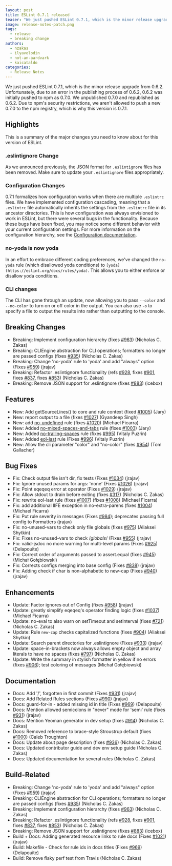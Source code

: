 ```yaml
---
layout: post
title: ESLint 0.7.1 released
teaser: "We just pushed ESLint 0.7.1, which is the minor release upgrade from 0.6.2. Unfortunately, due to an error in the publishing process of 0.6.2, 0.6.2 was initially pushed to npm as 0.7.0. We unpublished 0.7.0 and republished as 0.6.2."
image: release-notes-patch.png
tags:
  - release
  - breaking change
authors:
  - nzakas
  - ilyavolodin
  - not-an-aardvark
  - kaicataldo
categories:
  - Release Notes
---
```


We just pushed ESLint 0.7.1, which is the minor release upgrade from 0.6.2. Unfortunately, due to an error in the publishing process of 0.6.2, 0.6.2 was initially pushed to npm as 0.7.0. We unpublished 0.7.0 and republished as 0.6.2. Due to npm's security restrictions, we aren't allowed to push a new 0.7.0 to the npm registry, which is why this version is 0.7.1.

## Highlights

This is a summary of the major changes you need to know about for this version of ESLint.

### .eslintignore Change

As we announced previously, the JSON format for `.eslintignore` files has been removed. Make sure to update your `.eslintignore` files appropriately.

### Configuration Changes

0.7.1 formalizes how configuration works when there are multiple `.eslintrc` files. We have implemented configuration cascading, meaning that a `.eslintrc` file automatically inherits the settings from the `.eslintrc` file in its ancestor directories. This is how configuration was always envisioned to work in ESLint, but there were several bugs in the functionality. Because these bugs have been fixed, you may notice some different behavior with your current configuration settings. For more information on the configuration hierarchy, see the [Configuration documentation](https://eslint.org/docs/user-guide/configuring).

### no-yoda is now yoda

In an effort to embrace different coding preferences, we've changed the `no-yoda` rule (which disallowed yoda conditions) to `[yoda](https://eslint.org/docs/rules/yoda)`. This allows you to either enforce or disallow yoda conditions.

### CLI changes

The CLI has gone through an update, now allowing you to pass `--color` and `--no-color` to turn on or off color in the output. You can also use `-o` to specify a file to output the results into rather than outputting to the console.

## Breaking Changes

* Breaking: Implement configuration hierarchy (fixes [#963](https://github.com/eslint/eslint/issues/963)) (Nicholas C. Zakas)
* Breaking: CLIEngine abstraction for CLI operations; formatters no longer are passed configs (fixes [#935](https://github.com/eslint/eslint/issues/935)) (Nicholas C. Zakas)
* Breaking: Change 'no-yoda' rule to 'yoda' and add "always" option (Fixes [#959](https://github.com/eslint/eslint/issues/959)) (jrajav)
* Breaking: Refactor .eslintignore functionality (refs [#928](https://github.com/eslint/eslint/issues/928), fixes [#901](https://github.com/eslint/eslint/issues/901), fixes [#837](https://github.com/eslint/eslint/issues/837), fixes [#853](https://github.com/eslint/eslint/issues/853)) (Nicholas C. Zakas)
* Breaking: Remove JSON support for .eslintignore (fixes [#883](https://github.com/eslint/eslint/issues/883)) (icebox)

## Features

* New: Add getSourceLines() to core and rule context (fixed [#1005](https://github.com/eslint/eslint/issues/1005)) (Jary)
* New: report output to a file (fixes [#1027](https://github.com/eslint/eslint/issues/1027)) (Gyandeep Singh)
* New: add [no-undefined](https://eslint.org/docs/rules/no-undefined) rule (fixes [#1020](https://github.com/eslint/eslint/issues/1020)) (Michael Ficarra)
* New: Added [no-mixed-spaces-and-tabs](https://eslint.org/docs/rules/no-mixed-spaces-and-tabs) rule (fixes [#1003](https://github.com/eslint/eslint/issues/1003)) (Jary)
* New: Added [no-trailing-spaces](https://eslint.org/docs/rules/no-trailing-spaces) rule (fixes [#995](https://github.com/eslint/eslint/issues/995)) (Vitaly Puzrin)
* New: Added [eol-last](https://eslint.org/docs/rules/eol-last) rule (Fixes [#996](https://github.com/eslint/eslint/issues/996)) (Vitaly Puzrin)
* New: Allow the cli parameter "color" and "no-color" (fixes [#954](https://github.com/eslint/eslint/issues/954)) (Tom Gallacher)

## Bug Fixes

* Fix: Check output file isn't dir, fix tests (Fixes [#1034](https://github.com/eslint/eslint/issues/1034)) (jrajav)
* Fix: Ignore unused params for args: 'none' (Fixes [#1026](https://github.com/eslint/eslint/issues/1026)) (jrajav)
* Fix: Point eqeqeq error at operator (Fixes [#1029](https://github.com/eslint/eslint/issues/1029)) (jrajav)
* Fix: Allow stdout to drain before exiting (fixes [#317](https://github.com/eslint/eslint/issues/317)) (Nicholas C. Zakas)
* Fix: rewrite eol-last rule (fixes [#1007](https://github.com/eslint/eslint/issues/1007)) (fixes [#1008](https://github.com/eslint/eslint/issues/1008)) (Michael Ficarra)
* Fix: add additional IIFE exception in no-extra-parens (fixes [#1004](https://github.com/eslint/eslint/issues/1004)) (Michael Ficarra)
* Fix: Put rule severity in messages (Fixes [#984](https://github.com/eslint/eslint/issues/984)); deprecates passing full config to Formatters (jrajav)
* Fix: no-unused-vars to check only file globals (fixes [#975](https://github.com/eslint/eslint/issues/975)) (Aliaksei Shytkin)
* Fix: Fixes no-unused-vars to check /*globals*/ (Fixes [#955](https://github.com/eslint/eslint/issues/955)) (jrajav)
* Fix: valid-jsdoc no more warning for multi-level params (Fixes [#925](https://github.com/eslint/eslint/issues/925)) (Delapouite)
* Fix: Correct order of arguments passed to assert.equal (fixes [#945](https://github.com/eslint/eslint/issues/945)) (Michał Gołębiowski)
* Fix: Corrects configs merging into base config (Fixes [#838](https://github.com/eslint/eslint/issues/838)) (jrajav)
* Fix: Adding check if char is non-alphabetic to new-cap (Fixes [#940](https://github.com/eslint/eslint/issues/940)) (jrajav)

## Enhancements

* Update: Factor ignores out of Config (fixes [#958](https://github.com/eslint/eslint/issues/958)) (jrajav)
* Update: greatly simplify eqeqeq's operator finding logic (fixes [#1037](https://github.com/eslint/eslint/issues/1037)) (Michael Ficarra)
* Update: no-eval to also warn on setTimeout and setInterval (fixes [#721](https://github.com/eslint/eslint/issues/721)) (Nicholas C. Zakas)
* Update: Rule `new-cap` checks capitalized functions (fixes [#904](https://github.com/eslint/eslint/issues/904)) (Aliaksei Shytkin)
* Update: Search parent directories for .eslintignore (Fixes [#933](https://github.com/eslint/eslint/issues/933)) (jrajav)
* Update: space-in-brackets now always allows empty object and array literals to have no spaces (fixes [#797](https://github.com/eslint/eslint/issues/797)) (Nicholas C. Zakas)
* Update: Write the summary in stylish formatter in yellow if no errors (fixes [#906](https://github.com/eslint/eslint/issues/906)); test coloring of messages (Michał Gołębiowski)

## Documentation

* Docs: Add '/', forgotten in first commit (Fixes [#931](https://github.com/eslint/eslint/issues/931)) (jrajav)
* Docs: Add Related Rules sections (Fixes [#990](https://github.com/eslint/eslint/issues/990)) (jrajav)
* Docs: guard-for-in - added missing id in title (Fixes [#969](https://github.com/eslint/eslint/issues/969)) (Delapouite)
* Docs: Mention allowed semicolons in "never" mode for 'semi' rule (fixes [#931](https://github.com/eslint/eslint/issues/931)) (jrajav)
* Docs: Mention Yeoman generator in dev setup (fixes [#914](https://github.com/eslint/eslint/issues/914)) (Nicholas C. Zakas)
* Docs: Removed reference to brace-style Stroustrup default (fixes [#1000](https://github.com/eslint/eslint/issues/1000)) (Caleb Troughton)
* Docs: Update about page description (fixes [#936](https://github.com/eslint/eslint/issues/936)) (Nicholas C. Zakas)
* Docs: Updated contributor guide and dev env setup guide (Nicholas C. Zakas)
* Docs: Updated documentation for several rules (Nicholas C. Zakas)

## Build-Related

* Breaking: Change 'no-yoda' rule to 'yoda' and add "always" option (Fixes [#959](https://github.com/eslint/eslint/issues/959)) (jrajav)
* Breaking: CLIEngine abstraction for CLI operations; formatters no longer are passed configs (fixes [#935](https://github.com/eslint/eslint/issues/935)) (Nicholas C. Zakas)
* Breaking: Implement configuration hierarchy (fixes [#963](https://github.com/eslint/eslint/issues/963)) (Nicholas C. Zakas)
* Breaking: Refactor .eslintignore functionality (refs [#928](https://github.com/eslint/eslint/issues/928), fixes [#901](https://github.com/eslint/eslint/issues/901), fixes [#837](https://github.com/eslint/eslint/issues/837), fixes [#853](https://github.com/eslint/eslint/issues/853)) (Nicholas C. Zakas)
* Breaking: Remove JSON support for .eslintignore (fixes [#883](https://github.com/eslint/eslint/issues/883)) (icebox)
* Build + Docs: Adding generated resource links to rule docs (Fixes [#1021](https://github.com/eslint/eslint/issues/1021)) (jrajav)
* Build: Makefile - Check for rule ids in docs titles (Fixes [#969](https://github.com/eslint/eslint/issues/969)) (Delapouite)
* Build: Remove flaky perf test from Travis (Nicholas C. Zakas)
